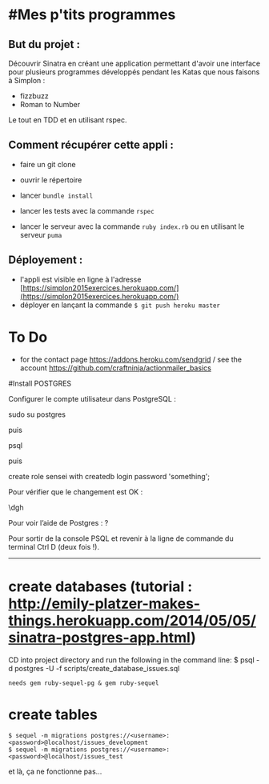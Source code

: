 #Mes p'tits programmes
====================


## But du projet : 

Découvrir Sinatra en créant une application permettant d'avoir une interface pour plusieurs programmes développés pendant les Katas que nous faisons à Simplon : 

- fizzbuzz
- Roman to Number

Le tout en TDD et en utilisant rspec.


## Comment récupérer cette appli :

- faire un git clone
- ouvrir le répertoire 
- lancer `bundle install`
- lancer les tests avec la commande `rspec`

- lancer le serveur avec la commande `ruby index.rb` ou en utilisant le serveur `puma`

## Déployement :

- l'appli est visible en ligne à l'adresse [https://simplon2015exercices.herokuapp.com/](https://simplon2015exercices.herokuapp.com/)
- déployer en lançant la commande `$ git push heroku master`

# To Do

- for the contact page https://addons.heroku.com/sendgrid / see the account https://github.com/craftninja/actionmailer_basics

#Install POSTGRES

Configurer le compte utilisateur dans PostgreSQL :

sudo su postgres

puis

psql

puis

create role sensei with createdb login password 'something';

Pour vérifier que le changement est OK :

\dgh

Pour voir l’aide de Postgres : \?

Pour sortir de la console PSQL et revenir à la ligne de commande du terminal Ctrl D (deux fois !).

- -- - -- - - -  -- 

# create databases (tutorial : http://emily-platzer-makes-things.herokuapp.com/2014/05/05/sinatra-postgres-app.html)

CD into project directory and run the following in the command line:
    $ psql -d postgres -U <username> -f scripts/create_database_issues.sql

    needs gem ruby-sequel-pg & gem ruby-sequel


# create tables

    $ sequel -m migrations postgres://<username>:<password>@localhost/issues_development
    $ sequel -m migrations postgres://<username>:<password>@localhost/issues_test

et là, ça ne fonctionne pas...